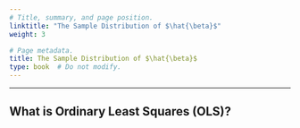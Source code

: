 ```yaml
---
# Title, summary, and page position.
linktitle: "The Sample Distribution of $\hat{\beta}$"
weight: 3

# Page metadata.
title: The Sample Distribution of $\hat{\beta}$
type: book  # Do not modify.
---
```




---

## What is Ordinary Least Squares (OLS)?